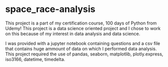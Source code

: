 # space_race-analysis

This project is a part of my certification course, 100 days of Python from Udemy!
This project is a data science oriented project and I chose to work on this because of my interest in data analysis and data science.

I was provided with a jupyter notebook containing questions and a csv file that contains huge ammount of data on which I performed data analysis.
This project required the use of pandas, seaborn, matplotlib, plotly.express, iso3166, datetime, timedelta.

